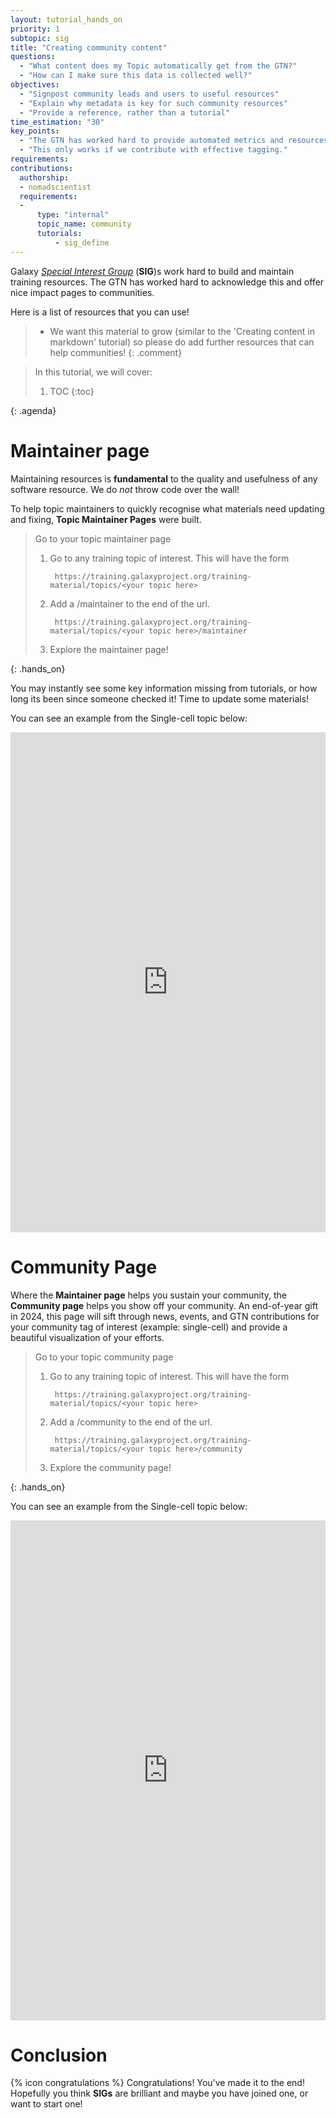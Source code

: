 ```yaml
---
layout: tutorial_hands_on
priority: 1
subtopic: sig
title: "Creating community content"
questions:
  - "What content does my Topic automatically get from the GTN?"
  - "How can I make sure this data is collected well?"
objectives:
  - "Signpost community leads and users to useful resources"
  - "Explain why metadata is key for such community resources"
  - "Provide a reference, rather than a tutorial"
time_estimation: "30"
key_points:
  - "The GTN has worked hard to provide automated metrics and resources to highlight and acknowledge the efforts of communities and community leads"
  - "This only works if we contribute with effective tagging."
requirements:
contributions:
  authorship:
  - nomadscientist
  requirements:
  -
      type: "internal"
      topic_name: community
      tutorials:
          - sig_define
---
```


Galaxy *[Special Interest Group](https://galaxyproject.org/community/sig)* (**SIG**)s work hard to build and maintain training resources. The GTN has worked hard to acknowledge this and offer nice impact pages to communities.

Here is a list of resources that you can use!

> <comment-title></comment-title>
> - We want this material to grow (similar to the 'Creating content in markdown' tutorial) so please do add further resources that can help communities!
{: .comment}

> <agenda-title></agenda-title>
>
> In this tutorial, we will cover:
>
> 1. TOC
> {:toc}
>
{: .agenda}

# Maintainer page

Maintaining resources is **fundamental** to the quality and usefulness of any software resource. We do *not* throw code over the wall!

To help topic maintainers to quickly recognise what materials need updating and fixing, **Topic Maintainer Pages** were built.

> <hands-on-title>Go to your topic maintainer page</hands-on-title>
>
> 1. Go to any training topic of interest. This will have the form
>    ```
>     https://training.galaxyproject.org/training-material/topics/<your topic here>
>    ```
> 2. Add a /maintainer to the end of the url.
>    ```
>     https://training.galaxyproject.org/training-material/topics/<your topic here>/maintainer
>    ```
> 3. Explore the maintainer page!
>
{: .hands_on}

You may instantly see some key information missing from tutorials, or how long its been since someone checked it! Time to update some materials!

You can see an example from the Single-cell topic below:

<iframe
    src="https://training.galaxyproject.org/training-material/topics/single-cell/maintainer.html"
    width="100%"
    height="800"
    style="border: none;"
    title="Galaxy Project Single-Cell Maintainer">
</iframe>

# Community Page

Where the **Maintainer page** helps you sustain your community, the **Community page** helps you show off your community. An end-of-year gift in 2024, this page will sift through news, events, and GTN contributions for your community tag of interest (example: single-cell) and provide a beautiful visualization of your efforts.

> <hands-on-title>Go to your topic community page</hands-on-title>
>
> 1. Go to any training topic of interest. This will have the form
>    ```
>     https://training.galaxyproject.org/training-material/topics/<your topic here>
>    ```
> 2. Add a /community to the end of the url.
>    ```
>     https://training.galaxyproject.org/training-material/topics/<your topic here>/community
>    ```
> 3. Explore the community page!
>
{: .hands_on}

You can see an example from the Single-cell topic below:

<iframe
    src="https://training.galaxyproject.org/training-material/topics/single-cell/community.html"
    width="100%"
    height="800"
    style="border: none;"
    title="Galaxy Project Single-Cell Maintainer">
</iframe>

#


# Conclusion

{% icon congratulations %} Congratulations! You've made it to the end! Hopefully you think **SIGs** are brilliant and maybe you have joined one, or want to start one!
